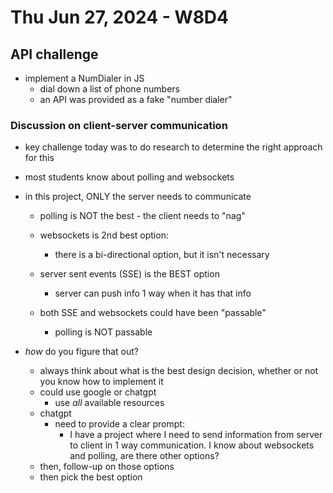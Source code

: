 # Thu Jun 27, 2024 - W8D4

## API challenge
- implement a NumDialer in JS
  - dial down a list of phone numbers
  - an API was provided as a fake "number dialer"


### Discussion on client-server communication
- key challenge today was to do research to determine the right approach for this
- most students know about polling and websockets

- in this project, ONLY the server needs to communicate
  - polling is NOT the best - the client needs to "nag"
  - websockets is 2nd best option:
    - there is a bi-directional option, but it isn't necessary
  - server sent events (SSE) is the BEST option
    - server can push info 1 way when it has that info

  - both SSE and websockets could have been "passable"
    - polling is NOT passable

- *how* do you figure that out?
  - always think about what is the best design decision, whether or not you know how to implement it
  - could use google or chatgpt
    - use *all* available resources
  - chatgpt
    - need to provide a clear prompt:
      - I have a project where I need to send information from server to client in 1 way communication.  I know about websockets and polling, are there other options?
  - then, follow-up on those options
  - then pick the best option


